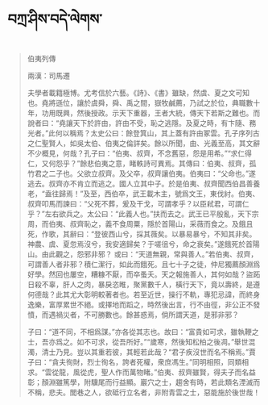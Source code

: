 # བཀྲ་ཤིས་བདེ་ལེགས་
> 伯夷列傳
> 
> 兩漢：司馬遷 
> 
> 夫學者載籍極博。尤考信於六藝。《詩》、《書》雖缺，然虞、夏之文可知也。堯將遜位，讓於虞舜，舜、禹之間，嶽牧鹹薦，乃試之於位，典職數十年，功用既興，然後授政。示天下重器，王者大統，傳天下若斯之難也。而說者曰：“堯讓天下於許由，許由不受，恥之逃隱。及夏之時，有卞隨、務光者。”此何以稱焉？太史公曰：餘登箕山，其上蓋有許由冢雲。孔子序列古之仁聖賢人，如吳太伯、伯夷之倫詳矣。餘以所聞，由、光義至高，其文辭不少概見，何哉？孔子曰：“伯夷、叔齊，不念舊惡，怨是用希。”“求仁得仁，又何怨乎？”餘悲伯夷之意，睹軼詩可異焉。其傳曰：伯夷、叔齊，孤竹君之二子也。父欲立叔齊。及父卒，叔齊讓伯夷。伯夷曰：“父命也。”遂逃去。叔齊亦不肯立而逃之。國人立其中子。於是伯夷、叔齊聞西伯昌善養老，“盍往歸焉！”及至，西伯卒，武王載木主，號爲文王，東伐紂。伯夷、叔齊叩馬而諫曰：“父死不葬，爰及干戈，可謂孝乎？以臣弒君，可謂仁乎？”左右欲兵之。太公曰：“此義人也。”扶而去之。武王已平殷亂，天下宗周，而伯夷、叔齊恥之，義不食周粟，隱於首陽山，采薇而食之。及餓且死，作歌，其辭曰：“登彼西山兮，採其薇矣。以暴易暴兮，不知其非矣。神農、虞、夏忽焉沒兮，我安適歸矣？于嗟徂兮，命之衰矣。”遂餓死於首陽山。由此觀之，怨邪非邪？ 或曰：“天道無親，常與善人。”若伯夷、叔齊，可謂善人者非邪？積仁潔行，如此而餓死。且七十子之徒，仲尼獨薦顏淵爲好學。然回也屢空，糟糠不厭，而卒蚤夭。天之報施善人，其何如哉？盜跖日殺不辜，肝人之肉，暴戾恣睢，聚黨數千人，橫行天下，竟以壽終，是遵何德哉？此其尤大彰明較著者也。若至近世，操行不軌，專犯忌諱，而終身逸樂，富厚累世不絕。或擇地而蹈之，時然後出言，行不由徑，非公正不發憤，而遇禍災者，不可勝數也。餘甚惑焉，倘所謂天道，是邪非邪？
> 
> 子曰：“道不同，不相爲謀。”亦各從其志也。故曰：“富貴如可求，雖執鞭之士，吾亦爲之。如不可求，從吾所好。”“歲寒，然後知松柏之後凋。”舉世混濁，清士乃見。豈以其重若彼，其輕若此哉？“君子疾沒世而名不稱焉。”賈子曰：“貪夫徇財，烈士徇名，誇者死權，衆庶馮生。”同明相照，同類相求。“雲從龍，風從虎，聖人作而萬物睹。”伯夷、叔齊雖賢，得夫子而名益彰；顏淵雖篤學，附驥尾而行益顯。巖穴之士，趨舍有時，若此類名湮滅而不稱，悲夫。閭巷之人，欲砥行立名者，非附青雲之士，惡能施於後世哉！
>